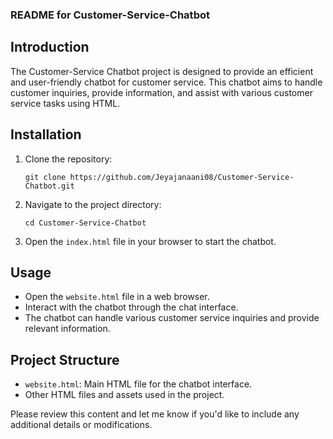 ### README for Customer-Service-Chatbot

## Introduction
The Customer-Service Chatbot project is designed to provide an efficient and user-friendly chatbot for customer service. This chatbot aims to handle customer inquiries, provide information, and assist with various customer service tasks using HTML.

## Installation
1. Clone the repository:
   ```
   git clone https://github.com/Jeyajanaani08/Customer-Service-Chatbot.git
   ```
2. Navigate to the project directory:
   ```
   cd Customer-Service-Chatbot
   ```
3. Open the `index.html` file in your browser to start the chatbot.

## Usage
- Open the `website.html` file in a web browser.
- Interact with the chatbot through the chat interface.
- The chatbot can handle various customer service inquiries and provide relevant information.

## Project Structure
- `website.html`: Main HTML file for the chatbot interface.
- Other HTML files and assets used in the project.

Please review this content and let me know if you'd like to include any additional details or modifications.
